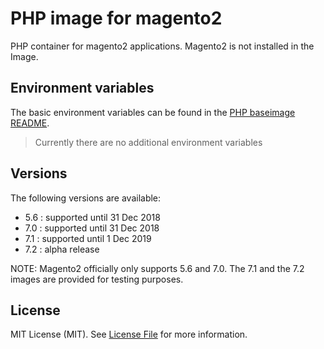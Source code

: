 PHP image for magento2
======================

PHP container for magento2 applications. Magento2 is not installed in the Image.

Environment variables
---------------------

The basic environment variables can be found in the [PHP baseimage
README](https://github.com/dockerwest/php/blob/master/README.md).

> Currently there are no additional environment variables

Versions
--------

The following versions are available:
- 5.6 : supported until 31 Dec 2018
- 7.0 : supported until 31 Dec 2018
- 7.1 : supported until 1 Dec 2019
- 7.2 : alpha release

NOTE: Magento2 officially only supports 5.6 and 7.0. The 7.1 and the 7.2 images
are provided for testing purposes.

License
-------

MIT License (MIT). See [License File](LICENSE.md) for more information.
